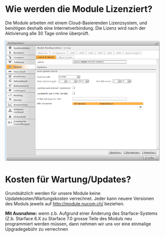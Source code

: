 <!-- TITLE: Lizenzierung -->
# Wie werden die Module Lizenziert?
Die Module arbeiten mit einem Cloud-Basierenden Lizenzsystem, und benötigen deshalb eine Internetverbindung.
Die Lizenz wird nach der Aktivierung alle 30 Tage online überprüft.

![Lizenz](/uploads/lizenz/lizenz.png "Lizenz")

# Kosten für Wartung/Updates?
Grundsätzlich werden für unsere Module keine Updatekosten/Wartungskosten verrechnet.
Jeder kann neuere Versionen des Moduls jeweils auf http://module.nucom.ch/ beziehen.

**Mit Ausnahme:** wenn z.b. Aufgrund einer Änderung des Starface-Systems (Z.b. Starface 6.X zu Starface 7.0 grosse Teile des Moduls neu programmiert werden müssen, dann nehmen wir uns vor eine einmalige Upgradegebühr zu verrechnen